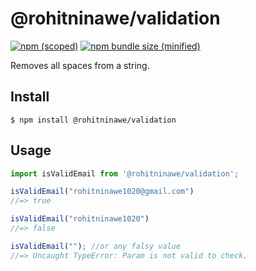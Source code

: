 # @rohitninawe/validation

[![npm (scoped)](https://img.shields.io/npm/v/@rohitninawe/validation.svg)](https://www.npmjs.com/package/@rohitninawe/validation)
[![npm bundle size (minified)](https://img.shields.io/bundlephobia/min/@rohitninawe/validation.svg)](https://www.npmjs.com/package/@rohitninawe/validation)

Removes all spaces from a string.

## Install

```
$ npm install @rohitninawe/validation
```

## Usage

```js
import isValidEmail from '@rohitninawe/validation';

isValidEmail("rohitninawe1020@gmail.com")
//=> true

isValidEmail("rohitninawe1020")
//=> false

isValidEmail(""); //or any falsy value
//=> Uncaught TypeError: Param is not valid to check.
```
